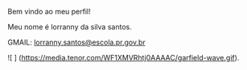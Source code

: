 Bem vindo ao meu perfil!

 
Meu nome é lorranny da silva santos.

GMAIL: lorranny.santos@escola.pr.gov.br


![ ] (https://media.tenor.com/WF1XMVRhtj0AAAAC/garfield-wave.gif).
